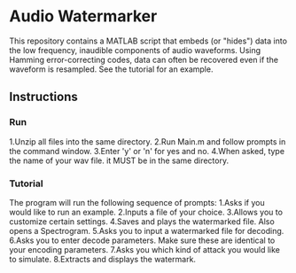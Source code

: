 # Audio Watermarker

This repository contains a MATLAB script that embeds (or "hides") data into the low frequency, inaudible components of audio waveforms. Using Hamming error-correcting codes, data can often be recovered even if the waveform is resampled. See the tutorial for an example.

## Instructions

### Run
1.Unzip all files into the same directory.
2.Run Main.m and follow prompts in the command window.
3.Enter 'y' or 'n' for yes and no.
4.When asked, type the name of your wav file. it MUST be in the same directory.

### Tutorial
The program will run the following sequence of prompts:
1.Asks if you would like to run an example.
2.Inputs a file of your choice.
3.Allows you to customize certain settings.
4.Saves and plays the watermarked file. Also opens a Spectrogram.
5.Asks you to input a watermarked file for decoding.
6.Asks you to enter decode parameters. Make sure these are identical to your encoding parameters.
7.Asks you which kind of attack you would like to simulate.
8.Extracts and displays the watermark.